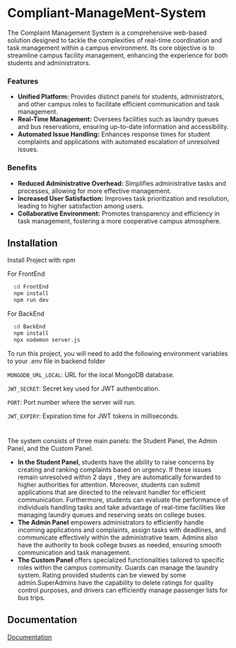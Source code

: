 ﻿# Compliant-ManageMent-System
The Complaint Management System is a comprehensive web-based solution designed to tackle the complexities of real-time coordination and task management within a campus environment. Its core objective is to streamline campus facility management, enhancing the experience for both students and administrators.

### Features

- **Unified Platform:** Provides distinct panels for students, administrators, and other campus roles to facilitate efficient communication and task management.
- **Real-Time Management:** Oversees facilities such as laundry queues and bus reservations, ensuring up-to-date information and accessibility.
- **Automated Issue Handling:** Enhances response times for student complaints and applications with automated escalation of unresolved issues.

### Benefits

- **Reduced Administrative Overhead:** Simplifies administrative tasks and processes, allowing for more effective management.
- **Increased User Satisfaction:** Improves task prioritization and resolution, leading to higher satisfaction among users.
- **Collaborative Environment:** Promotes transparency and efficiency in task management, fostering a more cooperative campus atmosphere.

## Installation

Install Project with npm

For FrontEnd
```bash
  cd FrontEnd
  npm install
  npm run dev  
```
    
For BackEnd
```bash
  cd BackEnd
  npm install
  npx nodemon server.js 
```
To run this project, you will need to add the following environment variables to your .env file in backend folder

`MONGODB_URL_LOCAL`: URL for the local MongoDB database.

`JWT_SECRET`: Secret key used for JWT authentication.

`PORT`: Port number where the server will run.

`JWT_EXPIRY`: Expiration time for JWT tokens in milliseconds.

# 
The system consists of three main panels: the Student Panel, the Admin Panel, and the Custom Panel.
- **In the Student Panel**, students have the ability to raise concerns by creating and ranking complaints based on urgency. If these issues remain unresolved within 2 days , they are automatically forwarded to higher authorities for attention. Moreover, students can submit applications that are directed to the relevant handler for efficient communication. Furthermore, students can evaluate the performance of individuals handling tasks and take advantage of real-time facilities like managing laundry queues and reserving seats on college buses.
- **The Admin Panel** empowers administrators to efficiently handle incoming applications and complaints, assign tasks with deadlines, and communicate effectively within the administrative team. Admins also have the authority to book college buses as needed, ensuring smooth communication and task management.
- **The Custom Panel** offers specialized functionalities tailored to specific roles within the campus community. Guards can manage the laundry system. Rating provided students  can be viewed by some admin.SuperAdmins have the capability to delete ratings for quality control purposes, and drivers can efficiently manage passenger lists for bus trips.



## Documentation

[Documentation](https://docs.google.com/document/d/1lTvBGUxEPrNkYP535egUwD7o-JKFKcRs/edit?usp=sharing&ouid=111296748089125574377&rtpof=true&sd=true)

